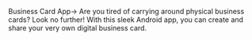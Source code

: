 Business Card App-> Are you tired of carrying around physical business cards? Look no further! With this sleek Android app, you can create and share your very own digital business card. 
